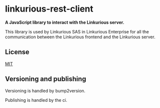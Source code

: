 # linkurious-rest-client

**A JavaScript library to interact with the Linkurious server.**

This library is used by Linkurious SAS in Linkurious Enterprise for all the communication
between the Linkurious frontend and the Linkurious server.


## License
[MIT](https://opensource.org/licenses/MIT)

## Versioning and publishing
Versioning is handled by bump2version.

Publishing is handled by the ci.
